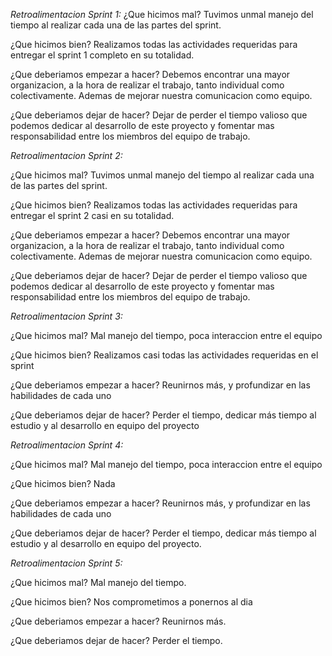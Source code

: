 *Retroalimentacion Sprint 1:*
¿Que hicimos mal?
Tuvimos unmal manejo del tiempo al realizar cada una de las partes del sprint.

¿Que hicimos bien?
Realizamos todas las actividades requeridas para entregar el sprint 1 completo en su totalidad.

¿Que deberiamos empezar a hacer?
Debemos encontrar una mayor organizacion, a la hora de realizar el trabajo, tanto individual como colectivamente. Ademas de mejorar nuestra comunicacion como equipo.

¿Que deberiamos dejar de hacer?
Dejar de perder el tiempo valioso que podemos dedicar al desarrollo de este proyecto y fomentar mas responsabilidad entre los miembros del equipo de trabajo.

*Retroalimentacion Sprint 2:*

¿Que hicimos mal?
Tuvimos unmal manejo del tiempo al realizar cada una de las partes del sprint.

¿Que hicimos bien?
Realizamos todas las actividades requeridas para entregar el sprint 2 casi en su totalidad.

¿Que deberiamos empezar a hacer?
Debemos encontrar una mayor organizacion, a la hora de realizar el trabajo, tanto individual como colectivamente. Ademas de mejorar nuestra comunicacion como equipo.

¿Que deberiamos dejar de hacer?
Dejar de perder el tiempo valioso que podemos dedicar al desarrollo de este proyecto y fomentar mas responsabilidad entre los miembros del equipo de trabajo.

*Retroalimentacion Sprint 3:*

¿Que hicimos mal?
Mal manejo del tiempo, poca interaccion entre el equipo

¿Que hicimos bien?
Realizamos casi todas las actividades requeridas en el sprint

¿Que deberiamos empezar a hacer?
Reunirnos más, y profundizar en las habilidades de cada uno

¿Que deberiamos dejar de hacer?
Perder el tiempo, dedicar más tiempo al estudio y al desarrollo en equipo del proyecto


*Retroalimentacion Sprint 4:*

¿Que hicimos mal?
Mal manejo del tiempo, poca interaccion entre el equipo

¿Que hicimos bien?
Nada

¿Que deberiamos empezar a hacer?
Reunirnos más, y profundizar en las habilidades de cada uno

¿Que deberiamos dejar de hacer?
Perder el tiempo, dedicar más tiempo al estudio y al desarrollo en equipo del proyecto.

*Retroalimentacion Sprint 5:*

¿Que hicimos mal?
Mal manejo del tiempo.

¿Que hicimos bien?
Nos comprometimos a ponernos al dia

¿Que deberiamos empezar a hacer?
Reunirnos más.

¿Que deberiamos dejar de hacer?
Perder el tiempo.

